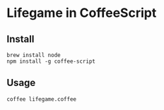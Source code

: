 # Lifegame in CoffeeScript

## Install

```
brew install node
npm install -g coffee-script
```

## Usage

```
coffee lifegame.coffee
```
